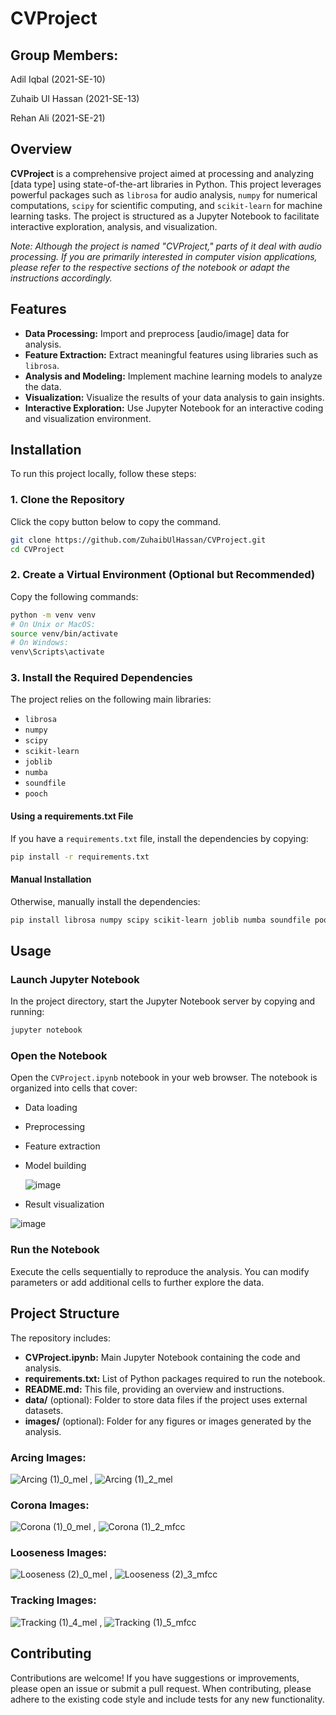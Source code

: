 # CVProject

## Group Members:
Adil Iqbal (2021-SE-10)

Zuhaib Ul Hassan (2021-SE-13)

Rehan Ali (2021-SE-21)

## Overview

**CVProject** is a comprehensive project aimed at processing and analyzing [data type] using state-of-the-art libraries in Python. This project leverages powerful packages such as `librosa` for audio analysis, `numpy` for numerical computations, `scipy` for scientific computing, and `scikit-learn` for machine learning tasks. The project is structured as a Jupyter Notebook to facilitate interactive exploration, analysis, and visualization.

*Note: Although the project is named "CVProject," parts of it deal with audio processing. If you are primarily interested in computer vision applications, please refer to the respective sections of the notebook or adapt the instructions accordingly.*

## Features

- **Data Processing:** Import and preprocess [audio/image] data for analysis.
- **Feature Extraction:** Extract meaningful features using libraries such as `librosa`.
- **Analysis and Modeling:** Implement machine learning models to analyze the data.
- **Visualization:** Visualize the results of your data analysis to gain insights.
- **Interactive Exploration:** Use Jupyter Notebook for an interactive coding and visualization environment.

## Installation

To run this project locally, follow these steps:

### 1. Clone the Repository

Click the copy button below to copy the command.

```bash
git clone https://github.com/ZuhaibUlHassan/CVProject.git
cd CVProject
```

### 2. Create a Virtual Environment (Optional but Recommended)

Copy the following commands:

```bash
python -m venv venv
# On Unix or MacOS:
source venv/bin/activate
# On Windows:
venv\Scripts\activate
```

### 3. Install the Required Dependencies

The project relies on the following main libraries:
- `librosa`
- `numpy`
- `scipy`
- `scikit-learn`
- `joblib`
- `numba`
- `soundfile`
- `pooch`

#### Using a requirements.txt File

If you have a `requirements.txt` file, install the dependencies by copying:

```bash
pip install -r requirements.txt
```

#### Manual Installation

Otherwise, manually install the dependencies:

```bash
pip install librosa numpy scipy scikit-learn joblib numba soundfile pooch
```

## Usage

### Launch Jupyter Notebook

In the project directory, start the Jupyter Notebook server by copying and running:

```bash
jupyter notebook
```

### Open the Notebook

Open the `CVProject.ipynb` notebook in your web browser. The notebook is organized into cells that cover:
- Data loading
- Preprocessing
- Feature extraction
- Model building
  
  ![image](https://github.com/user-attachments/assets/4102243a-3e58-4437-af50-71e210dd6170)

- Result visualization

![image](https://github.com/user-attachments/assets/a493fef7-a859-4697-876e-b5df20184a09)

### Run the Notebook

Execute the cells sequentially to reproduce the analysis. You can modify parameters or add additional cells to further explore the data.

## Project Structure

The repository includes:

- **CVProject.ipynb:** Main Jupyter Notebook containing the code and analysis.
- **requirements.txt:** List of Python packages required to run the notebook.
- **README.md:** This file, providing an overview and instructions.
- **data/** (optional): Folder to store data files if the project uses external datasets.
- **images/** (optional): Folder for any figures or images generated by the analysis.
### Arcing Images:
  ![Arcing (1)_0_mel](https://github.com/user-attachments/assets/46880554-6c77-4314-b3e9-5ac9037b533f)   ,     ![Arcing (1)_2_mel](https://github.com/user-attachments/assets/06049123-ee2e-44fe-b708-680d68f0ec08)

### Corona Images:
![Corona (1)_0_mel](https://github.com/user-attachments/assets/47ffe29a-7869-458d-9ca0-061bc38fffcd)    ,    ![Corona (1)_2_mfcc](https://github.com/user-attachments/assets/c0e8ad30-ba04-4fbe-b601-12391caab616)

### Looseness Images:
![Looseness (2)_0_mel](https://github.com/user-attachments/assets/c3abe9bb-ad95-4b91-9502-cad01487c2e9)    ,    ![Looseness (2)_3_mfcc](https://github.com/user-attachments/assets/92f94537-c437-46a1-b2e0-c1d022336c74)

### Tracking Images:
![Tracking (1)_4_mel](https://github.com/user-attachments/assets/2fefb80d-566c-4f39-a798-c38c75edd41a)    ,    ![Tracking (1)_5_mfcc](https://github.com/user-attachments/assets/31553643-159f-4be8-b236-7e85d82f5ba8)



## Contributing

Contributions are welcome! If you have suggestions or improvements, please open an issue or submit a pull request. When contributing, please adhere to the existing code style and include tests for any new functionality.
